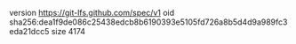 version https://git-lfs.github.com/spec/v1
oid sha256:dea1f9de086c25438edcb8b6190393e5105fd726a8b5d4d9a989fc3eda21dcc5
size 4174
